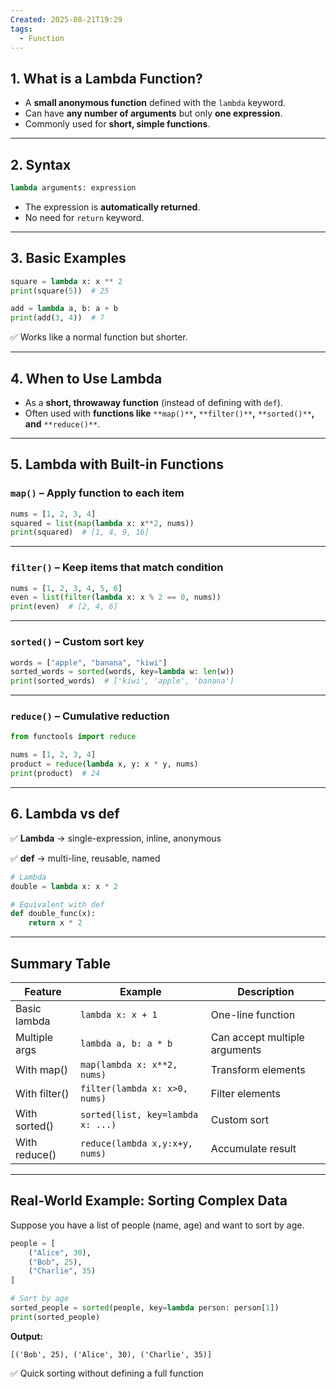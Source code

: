 ```yaml
---
Created: 2025-08-21T19:29
tags:
  - Function
---
```

## 1. What is a Lambda Function?

- A **small anonymous function** defined with the `lambda` keyword.
- Can have **any number of arguments** but only **one expression**.
- Commonly used for **short, simple functions**.

---

## 2. Syntax

```Python
lambda arguments: expression
```

- The expression is **automatically returned**.
- No need for `return` keyword.

---

## 3. Basic Examples

```Python
square = lambda x: x ** 2
print(square(5))  # 25
```

```Python
add = lambda a, b: a + b
print(add(3, 4))  # 7
```

✅ Works like a normal function but shorter.

---

## 4. When to Use Lambda

- As a **short, throwaway function** (instead of defining with `def`).
- Often used with **functions like** `**map()**`**,** `**filter()**`**,** `**sorted()**`**, and** `**reduce()**`.

---

## 5. Lambda with Built-in Functions

### `map()` – Apply function to each item

```Python
nums = [1, 2, 3, 4]
squared = list(map(lambda x: x**2, nums))
print(squared)  # [1, 4, 9, 16]
```

---

### `filter()` – Keep items that match condition

```Python
nums = [1, 2, 3, 4, 5, 6]
even = list(filter(lambda x: x % 2 == 0, nums))
print(even)  # [2, 4, 6]
```

---

### `sorted()` – Custom sort key

```Python
words = ["apple", "banana", "kiwi"]
sorted_words = sorted(words, key=lambda w: len(w))
print(sorted_words)  # ['kiwi', 'apple', 'banana']
```

---

### `reduce()` – Cumulative reduction

```Python
from functools import reduce

nums = [1, 2, 3, 4]
product = reduce(lambda x, y: x * y, nums)
print(product)  # 24
```

---

## 6. Lambda vs def

✅ **Lambda** → single-expression, inline, anonymous

✅ **def** → multi-line, reusable, named

```Python
# Lambda
double = lambda x: x * 2

# Equivalent with def
def double_func(x):
    return x * 2
```

---

## Summary Table

|Feature|Example|Description|
|---|---|---|
|Basic lambda|`lambda x: x + 1`|One-line function|
|Multiple args|`lambda a, b: a * b`|Can accept multiple arguments|
|With map()|`map(lambda x: x**2, nums)`|Transform elements|
|With filter()|`filter(lambda x: x>0, nums)`|Filter elements|
|With sorted()|`sorted(list, key=lambda x: ...)`|Custom sort|
|With reduce()|`reduce(lambda x,y:x+y, nums)`|Accumulate result|

---

## Real-World Example: Sorting Complex Data

Suppose you have a list of people (name, age) and want to sort by age.

```Python
people = [
    ("Alice", 30),
    ("Bob", 25),
    ("Charlie", 35)
]

# Sort by age
sorted_people = sorted(people, key=lambda person: person[1])
print(sorted_people)
```

**Output:**

```Plain
[('Bob', 25), ('Alice', 30), ('Charlie', 35)]
```

✅ Quick sorting without defining a full function